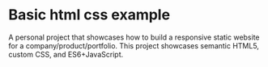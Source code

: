 # Basic html css example
A personal project that showcases how to build a responsive static website for a company/product/portfolio. This project showcases semantic HTML5, custom CSS, and ES6+JavaScript.
